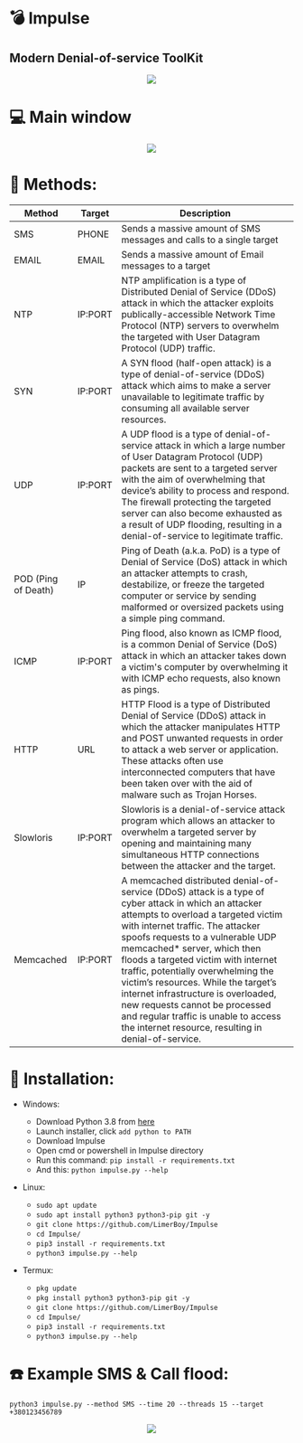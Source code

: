 # :bomb: Impulse
## Modern Denial-of-service ToolKit


<p align="center">
  <img src="https://i.ibb.co/rFct6QX/LOGO.png">
</p>

# :computer: Main window
<p align="center">
  <img src="https://i.ibb.co/8c1fb1Q/Impulse-Main.png">
</p>

# :satellite: Methods:
| Method               |   Target   | Description |
| ---------------------| -----------|-------------|
| SMS                  | PHONE     | Sends a massive amount of SMS messages and calls to a single target |
| EMAIL                | EMAIL     | Sends a massive amount of Email messages to a target |
| NTP                  | IP:PORT    | NTP amplification is a type of Distributed Denial of Service (DDoS) attack in which the attacker exploits publically-accessible Network Time Protocol (NTP) servers to overwhelm the targeted with User Datagram Protocol (UDP) traffic. |
| SYN                  | IP:PORT    | A SYN flood (half-open attack) is a type of denial-of-service (DDoS) attack which aims to make a server unavailable to legitimate traffic by consuming all available server resources. |
| UDP                  | IP:PORT    | A UDP flood is a type of denial-of-service attack in which a large number of User Datagram Protocol (UDP) packets are sent to a targeted server with the aim of overwhelming that device’s ability to process and respond. The firewall protecting the targeted server can also become exhausted as a result of UDP flooding, resulting in a denial-of-service to legitimate traffic. |
| POD (Ping of Death)  | IP         | Ping of Death (a.k.a. PoD) is a type of Denial of Service (DoS) attack in which an attacker attempts to crash, destabilize, or freeze the targeted computer or service by sending malformed or oversized packets using a simple ping command. |
| ICMP                 | IP:PORT    | Ping flood, also known as ICMP flood, is a common Denial of Service (DoS) attack in which an attacker takes down a victim's computer by overwhelming it with ICMP echo requests, also known as pings. |
| HTTP                 | URL        | HTTP Flood is a type of Distributed Denial of Service (DDoS) attack in which the attacker manipulates HTTP and POST unwanted requests in order to attack a web server or application. These attacks often use interconnected computers that have been taken over with the aid of malware such as Trojan Horses. |
| Slowloris            | IP:PORT    | Slowloris is a denial-of-service attack program which allows an attacker to overwhelm a targeted server by opening and maintaining many simultaneous HTTP connections between the attacker and the target. |
| Memcached            | IP:PORT    | A memcached distributed denial-of-service (DDoS) attack is a type of cyber attack in which an attacker attempts to overload a targeted victim with internet traffic. The attacker spoofs requests to a vulnerable UDP memcached* server, which then floods a targeted victim with internet traffic, potentially overwhelming the victim’s resources. While the target’s internet infrastructure is overloaded, new requests cannot be processed and regular traffic is unable to access the internet resource, resulting in denial-of-service. |

# :gift: Installation:
* Windows:
  * Download Python 3.8 from [here](https://www.python.org/downloads/release/python-38)
  * Launch installer, click `add python to PATH`
  * Download Impulse
  * Open cmd or powershell in Impulse directory
  * Run this command: `pip install -r requirements.txt`
  * And this: `python impulse.py --help`

* Linux:
  * `sudo apt update`
  * `sudo apt install python3 python3-pip git -y`
  * `git clone https://github.com/LimerBoy/Impulse`
  * `cd Impulse/`
  * `pip3 install -r requirements.txt`
  * `python3 impulse.py --help`

* Termux:
  * `pkg update`
  * `pkg install python3 python3-pip git -y`
  * `git clone https://github.com/LimerBoy/Impulse`
  * `cd Impulse/`
  * `pip3 install -r requirements.txt`
  * `python3 impulse.py --help`

# :phone: Example SMS & Call flood:
```python3 impulse.py --method SMS --time 20 --threads 15 --target +380123456789```

<p align="center">
  <img src="https://i.ibb.co/KmPnV9f/Impulse-SMS.png">
</p>